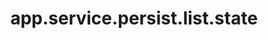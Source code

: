 ---
weight: 1271
layout: page
title: app.service.persist.list.state
description: ""
value: "true"
---